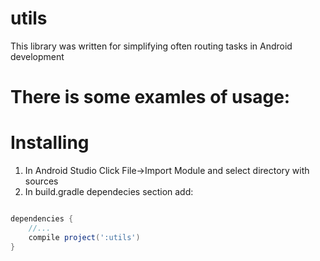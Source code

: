 utils
=====

This library was written for simplifying often routing tasks in Android development

There is some examles of usage:
====

Installing
===

1. In Android Studio Click File->Import Module and select directory with sources
2. In build.gradle dependecies section add:

```gradle

dependencies {
    //...
    compile project(':utils')
}
```


